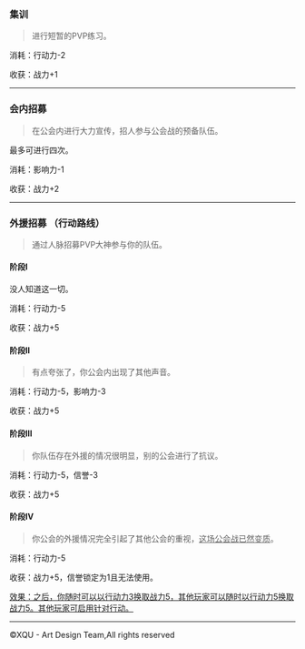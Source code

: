 ### 集训

> 进行短暂的PVP练习。

消耗：行动力\-2

收获：战力+1  
***

### 会内招募

> 在公会内进行大力宣传，招人参与公会战的预备队伍。

最多可进行四次。

消耗：影响力\-1

收获：战力+2  
***

### 外援招募 （行动路线）

> 通过人脉招募PVP大神参与你的队伍。

#### 阶段Ⅰ

没人知道这一切。

消耗：行动力\-5

收获：战力+5

#### 阶段Ⅱ

> 有点夸张了，你公会内出现了其他声音。

消耗：行动力\-5，影响力\-3

收获：战力+5

#### 阶段Ⅲ

> 你队伍存在外援的情况很明显，别的公会进行了抗议。

消耗：行动力\-5，信誉\-3

收获：战力+5

#### 阶段Ⅳ

> 你公会的外援情况完全引起了其他公会的重视，<u>这场公会战已然变质</u>。

消耗：行动力\-5

收获：战力+5，信誉锁定为1且无法使用。

<u>效果：之后，你随时可以以行动力3换取战力5，其他玩家可以随时以行动力5换取战力5。其他玩家可启用针对行动。</u>
***  
©XQU - Art Design Team,All rights reserved
